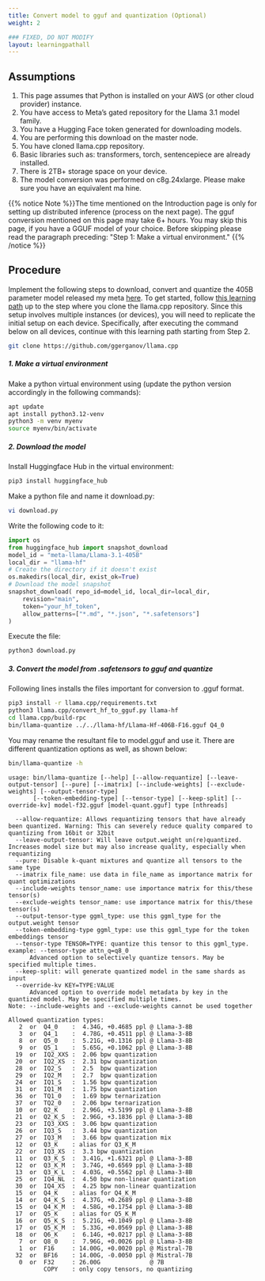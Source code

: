 ```yaml
---
title: Convert model to gguf and quantization (Optional)
weight: 2

### FIXED, DO NOT MODIFY
layout: learningpathall
---
```

## Assumptions
1.	This page assumes that Python is installed on your AWS (or other cloud provider) instance.
2.	You have access to Meta’s gated repository for the Llama 3.1 model family.
3.	You have a Hugging Face token generated for downloading models.
4.	You are performing this download on the master node.
5. You have cloned llama.cpp repository.
6. Basic libraries such as: transformers, torch, sentencepiece are already installed.
7. There is 2TB+ storage space on your device.
8. The model conversion was performed on c8g.24xlarge. Please make sure you have an equivalent ma hine.

{{% notice Note %}}The time mentioned on the Introduction page is only for setting up distributed inference (process on the next page). The gguf conversion mentioned on this page may take 6+ hours. You may skip this page, if you have a GGUF model of your choice. Before skipping please read the paragraph preceding: "Step 1: Make a virtual environment." {{% /notice %}}

## Procedure
Implement the following steps to download, convert and quantize the 405B parameter model released my meta [here](https://huggingface.co/meta-llama/Llama-3.1-405B).
To get started, follow [this learning path](/learning-paths/servers-and-cloud-computing/llama-cpu) up to the step where you clone the llama.cpp repository. Since this setup involves multiple instances (or devices), you will need to replicate the initial setup on each device. Specifically, after executing the command below on all devices, continue with this learning path starting from Step 2.

```bash
git clone https://github.com/ggerganov/llama.cpp
```
##### 1. Make a virtual environment
Make a python virtual environment using (update the python version accordingly in the following commands): 
```bash
apt update
apt install python3.12-venv
python3 -m venv myenv
source myenv/bin/activate
```
##### 2. Download the model
Install Huggingface Hub in the virtual environment: 
```bash
pip3 install huggingface_hub 

```
Make a python file and name it download.py:
```bash
vi download.py
```
Write the following code to it: 
```python
import os
from huggingface_hub import snapshot_download
model_id = "meta-llama/Llama-3.1-405B"
local_dir = "llama-hf"
# Create the directory if it doesn't exist
os.makedirs(local_dir, exist_ok=True)
# Download the model snapshot
snapshot_download( repo_id=model_id, local_dir=local_dir,
    revision="main",
    token="your_hf_token",
    allow_patterns=["*.md", "*.json", "*.safetensors"]
)
```
Execute the file: 
```bash
python3 download.py
```
##### 3. Convert the model from .safetensors to gguf and quantize
Following lines installs the files important for conversion to .gguf format.
```bash
pip3 install -r llama.cpp/requirements.txt
python3 llama.cpp/convert_hf_to_gguf.py llama-hf
cd llama.cpp/build-rpc
bin/llama-quantize ../../llama-hf/Llama-Hf-406B-F16.gguf Q4_0
```
You may rename the resultant file to model.gguf and use it. There are different quantization options as well, as shown below: 
```bash
bin/llama-quantize -h
```
```output
usage: bin/llama-quantize [--help] [--allow-requantize] [--leave-output-tensor] [--pure] [--imatrix] [--include-weights] [--exclude-weights] [--output-tensor-type]
       [--token-embedding-type] [--tensor-type] [--keep-split] [--override-kv] model-f32.gguf [model-quant.gguf] type [nthreads]

  --allow-requantize: Allows requantizing tensors that have already been quantized. Warning: This can severely reduce quality compared to quantizing from 16bit or 32bit
  --leave-output-tensor: Will leave output.weight un(re)quantized. Increases model size but may also increase quality, especially when requantizing
  --pure: Disable k-quant mixtures and quantize all tensors to the same type
  --imatrix file_name: use data in file_name as importance matrix for quant optimizations
  --include-weights tensor_name: use importance matrix for this/these tensor(s)
  --exclude-weights tensor_name: use importance matrix for this/these tensor(s)
  --output-tensor-type ggml_type: use this ggml_type for the output.weight tensor
  --token-embedding-type ggml_type: use this ggml_type for the token embeddings tensor
  --tensor-type TENSOR=TYPE: quantize this tensor to this ggml_type. example: --tensor-type attn_q=q8_0
      Advanced option to selectively quantize tensors. May be specified multiple times.
  --keep-split: will generate quantized model in the same shards as input
  --override-kv KEY=TYPE:VALUE
      Advanced option to override model metadata by key in the quantized model. May be specified multiple times.
Note: --include-weights and --exclude-weights cannot be used together

Allowed quantization types:
   2  or  Q4_0    :  4.34G, +0.4685 ppl @ Llama-3-8B
   3  or  Q4_1    :  4.78G, +0.4511 ppl @ Llama-3-8B
   8  or  Q5_0    :  5.21G, +0.1316 ppl @ Llama-3-8B
   9  or  Q5_1    :  5.65G, +0.1062 ppl @ Llama-3-8B
  19  or  IQ2_XXS :  2.06 bpw quantization
  20  or  IQ2_XS  :  2.31 bpw quantization
  28  or  IQ2_S   :  2.5  bpw quantization
  29  or  IQ2_M   :  2.7  bpw quantization
  24  or  IQ1_S   :  1.56 bpw quantization
  31  or  IQ1_M   :  1.75 bpw quantization
  36  or  TQ1_0   :  1.69 bpw ternarization
  37  or  TQ2_0   :  2.06 bpw ternarization
  10  or  Q2_K    :  2.96G, +3.5199 ppl @ Llama-3-8B
  21  or  Q2_K_S  :  2.96G, +3.1836 ppl @ Llama-3-8B
  23  or  IQ3_XXS :  3.06 bpw quantization
  26  or  IQ3_S   :  3.44 bpw quantization
  27  or  IQ3_M   :  3.66 bpw quantization mix
  12  or  Q3_K    : alias for Q3_K_M
  22  or  IQ3_XS  :  3.3 bpw quantization
  11  or  Q3_K_S  :  3.41G, +1.6321 ppl @ Llama-3-8B
  12  or  Q3_K_M  :  3.74G, +0.6569 ppl @ Llama-3-8B
  13  or  Q3_K_L  :  4.03G, +0.5562 ppl @ Llama-3-8B
  25  or  IQ4_NL  :  4.50 bpw non-linear quantization
  30  or  IQ4_XS  :  4.25 bpw non-linear quantization
  15  or  Q4_K    : alias for Q4_K_M
  14  or  Q4_K_S  :  4.37G, +0.2689 ppl @ Llama-3-8B
  15  or  Q4_K_M  :  4.58G, +0.1754 ppl @ Llama-3-8B
  17  or  Q5_K    : alias for Q5_K_M
  16  or  Q5_K_S  :  5.21G, +0.1049 ppl @ Llama-3-8B
  17  or  Q5_K_M  :  5.33G, +0.0569 ppl @ Llama-3-8B
  18  or  Q6_K    :  6.14G, +0.0217 ppl @ Llama-3-8B
   7  or  Q8_0    :  7.96G, +0.0026 ppl @ Llama-3-8B
   1  or  F16     : 14.00G, +0.0020 ppl @ Mistral-7B
  32  or  BF16    : 14.00G, -0.0050 ppl @ Mistral-7B
   0  or  F32     : 26.00G              @ 7B
          COPY    : only copy tensors, no quantizing
```
